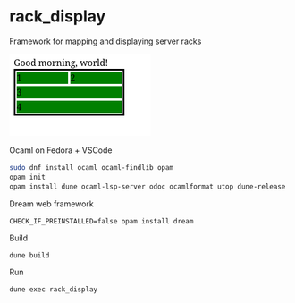 # rack_display
Framework for mapping and displaying server racks

![preview.png][preview]

[preview]: .doc/preview.png

Ocaml on Fedora + VSCode
```sh
sudo dnf install ocaml ocaml-findlib opam
opam init
opam install dune ocaml-lsp-server odoc ocamlformat utop dune-release
```

Dream web framework
```
CHECK_IF_PREINSTALLED=false opam install dream
```

Build 
```
dune build
```

Run
```
dune exec rack_display
```
